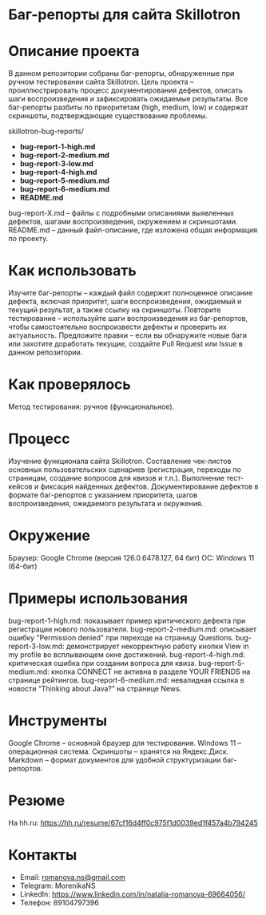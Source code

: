 # Баг-репорты для сайта Skillotron

# Описание проекта
В данном репозитории собраны баг-репорты, обнаруженные при ручном тестировании сайта Skillotron. Цель проекта – проиллюстрировать процесс документирования дефектов, описать шаги воспроизведения и зафиксировать ожидаемые результаты. Все баг-репорты разбиты по приоритетам (high, medium, low) и содержат скриншоты, подтверждающие существование проблемы.

skillotron-bug-reports/
- **bug-report-1-high.md**
- **bug-report-2-medium.md**
- **bug-report-3-low.md**
- **bug-report-4-high.md**
- **bug-report-5-medium.md**
- **bug-report-6-medium.md**
- **README.md**

bug-report-X.md – файлы с подробными описаниями выявленных дефектов, шагами воспроизведения, окружением и скриншотами.
README.md – данный файл-описание, где изложена общая информация по проекту.

# Как использовать
Изучите баг-репорты – каждый файл содержит полноценное описание дефекта, включая приоритет, шаги воспроизведения, ожидаемый и текущий результат, а также ссылку на скриншоты.
Повторите тестирование – используйте шаги воспроизведения из баг-репортов, чтобы самостоятельно воспроизвести дефекты и проверить их актуальность.
Предложите правки – если вы обнаружите новые баги или захотите доработать текущие, создайте Pull Request или Issue в данном репозитории.

# Как проверялось
Метод тестирования: ручное (функциональное).

# Процесс
Изучение функционала сайта Skillotron.
Составление чек-листов основных пользовательских сценариев (регистрация, переходы по страницам, создание вопросов для квизов и т.п.).
Выполнение тест-кейсов и фиксация найденных дефектов.
Документирование дефектов в формате баг-репортов с указанием приоритета, шагов воспроизведения, ожидаемого результата и окружения.

# Окружение
Браузер: Google Chrome (версия 126.0.6478.127, 64 бит)
ОС: Windows 11 (64-бит)

# Примеры использования
bug-report-1-high.md: показывает пример критического дефекта при регистрации нового пользователя.
bug-report-2-medium.md: описывает ошибку "Permission denied" при переходе на страницу Questions.
bug-report-3-low.md: демонстрирует некорректную работу кнопки View in my profile во всплывающем окне достижений.
bug-report-4-high.md: критическая ошибка при создании вопроса для квиза.
bug-report-5-medium.md: кнопка CONNECT не активна в разделе YOUR FRIENDS на странице рейтингов.
bug-report-6-medium.md: невалидная ссылка в новости “Thinking about Java?” на странице News.

# Инструменты
Google Chrome – основной браузер для тестирования.
Windows 11 – операционная система.
Скриншоты – хранятся на Яндекс.Диск.
Markdown – формат документов для удобной структуризации баг-репортов.

# Резюме
На hh.ru: https://hh.ru/resume/67cf16d4ff0c975f1d0039ed1f457a4b794245

# Контакты
- Email: romanova.ns@gmail.com
- Telegram: MorenikaNS
- LinkedIn: https://www.linkedin.com/in/natalia-romanova-69664056/
- Телефон: 89104797396
